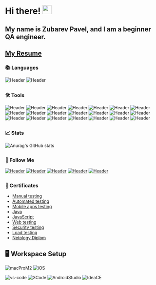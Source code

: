# Hi there! <img src="https://media.giphy.com/media/hvRJCLFzcasrR4ia7z/giphy.gif" width="29px" height="29px">
## My name is Zubarev Pavel, and I am a beginner QA engineer. 
## [My Resume](https://docs.google.com/document/d/1Jjc-nJzp8KxG-IFks82NkXLWorl9g3doOTfp5-8fT2M/edit?usp=sharing)
### 📚 Languages
![Header](https://img.shields.io/badge/Java-090909?style=for-the-badge&logo=java&logoColor=E9D54D)
![Header](https://img.shields.io/badge/JS-090909?style=for-the-badge&logo=javascript&logoColor=FFFF00)
##
### 🛠️ Tools
![Header](https://img.shields.io/badge/Jira-090909?style=for-the-badge&logo=jira&logoColor=136be1)
![Header](https://img.shields.io/badge/Postman-090909?style=for-the-badge&logo=postman&logoColor=f76935)
![Header](https://img.shields.io/badge/Swagger-090909?style=for-the-badge&logo=swagger&logoColor=7ede2b)
![Header](https://img.shields.io/badge/CharlesProxy-090909?style=for-the-badge&logo=charlesproxy&logoColor=8cc4d7)
![Header](https://img.shields.io/badge/DevTools-090909?style=for-the-badge&logo=googlechrome&logoColor=2674f2)
![Header](https://img.shields.io/badge/Github-090909?style=for-the-badge&logo=github&logoColor=8cc4d7)
![Header](https://img.shields.io/badge/Selenium-090909?style=for-the-badge&logo=selenium&logoColor=236DB33F)
![Header](https://img.shields.io/badge/Junit5-090909?style=for-the-badge&logo=JUnit5&logoColor=lime)
![Header](https://img.shields.io/badge/html5-090909?style=for-the-badge&logo=HTML5&logoColor=orange)
![Header](https://img.shields.io/badge/Cypress-090909?style=for-the-badge&logo=cypress&logoColor=40E0D0)
![Header](https://img.shields.io/badge/PlayWright-090909?style=for-the-badge&logo=playwright&logoColor=#1a7e1f)
![Header](https://img.shields.io/badge/Jest-090909?style=for-the-badge&logo=jest&logoColor=#13b811)
![Header](https://img.shields.io/badge/Puppeteer-090909?style=for-the-badge&logo=Puppeteer&logoColor=white)
![Header](https://img.shields.io/badge/MySQL-090909?style=for-the-badge&logo=mysql&logoColor=00618a)
![Header](https://img.shields.io/badge/PostgreSQL-090909?style=for-the-badge&logo=postgresql&logoColor=4aa73c)
![Header](https://img.shields.io/badge/AndroidStudio-090909?style=for-the-badge&logo=androidstudio&logoColor=3ad07d)
![Header](https://img.shields.io/badge/IDEA-090909?style=for-the-badge&logo=intellij-idea&logoColor=white)
![Header](https://img.shields.io/badge/Xcode-090909?style=for-the-badge&logo=Xcode&logoColor=dodgerblue)
![Header](https://img.shields.io/badge/Gradle-090909?style=for-the-badge&logo=gradle&logoColor=3ad07d)
![Header](https://img.shields.io/badge/Maven-090909?style=for-the-badge&logo=Apache&logoColor=red)
![Header](https://img.shields.io/badge/Docker-090909?style=for-the-badge&logo=docker&logoColor=royalblue)
##
### 📈 Stats
![Anurag's GitHub stats](https://github-readme-stats.vercel.app/api?username=lesdead&show_icons=true&theme=yeblu)
##
### 🔗 Follow Me
[![Header](https://img.shields.io/badge/Telegram-090909?style=for-the-badge&logo=telegram&logoColor=31a5db)](https://t.me/Lesdead1)
[![Header](https://img.shields.io/badge/Facebook-090909?style=for-the-badge&logo=facebook&logoColor=31a5db)](https://www.facebook.com/profile.php?id=100012918308330)
[![Header](https://img.shields.io/badge/WhatsAPP-090909?style=for-the-badge&logo=Whatsapp&logoColor=lime)](https://wa.me/972547902348)
[![Header](https://img.shields.io/badge/Linkedin-090909?style=for-the-badge&logo=linkedin&logoColor=0073b1)](https://www.linkedin.com/in/pavel-zubarev-08b004218/)
[![Header](https://img.shields.io/badge/Discord-090909?style=for-the-badge&logo=discord&logoColor=8B00FF)](https://discordapp.com/users/972570086776909834/)
##
### 🥇 Certificates
- [Manual testing](https://github.com/Lesdead/Lesdead/blob/master/manualQa.pdf)
- [Automated testing](https://github.com/Lesdead/Lesdead/blob/master/autoQa.pdf)
- [Mobile apps testing](https://github.com/Lesdead/Lesdead/blob/master/mobileQa.pdf)
- [Java](https://github.com/Lesdead/Lesdead/blob/master/javaQa.pdf)
- [JavaScript](https://github.com/Lesdead/Lesdead/blob/master/jsQA.pdf)
- [Web testing](https://github.com/Lesdead/Lesdead/blob/master/webQa.pdf)
- [Security testing](https://github.com/Lesdead/Lesdead/blob/master/securityQa.pdf)
- [Load testing](https://github.com/Lesdead/Lesdead/blob/master/loadQa.pdf)
- [Netology Diplom]()
##
## 🖥️ Workspace Setup
![macProM2](https://img.shields.io/badge/Macbook_Pro-M2-000000?style=for-the-badge&logo=apple&logoColor=white)
![iOS](https://img.shields.io/badge/Ventura_13-FF8C00?style=for-the-badge&logo=ios&logoColor=white)

![vs-code](https://img.shields.io/badge/VS_Code-007ACC?style=for-the-badge&logo=Visual-Studio-Code&logoColor=white)
![XCode](https://img.shields.io/badge/XCode-00CED1?style=for-the-badge&logo=XCode&logoColor=white)
![AndroidStudio](https://img.shields.io/badge/Android_Studio-87CEFA?style=for-the-badge&logo=Android-Studio&logoColor=white)
![IdeaCE](https://img.shields.io/badge/intellij_Idea-800000?style=for-the-badge&logo=intellij-Idea&logoColor=white)
